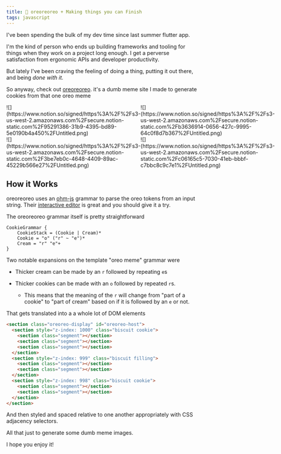```yaml
---
title: 🍪 oreoreoreo + Making things you can Finish
tags: javascript
---
```


I've been spending the bulk of my dev time since last summer flutter app.

I'm the kind of person who ends up building frameworks and tooling for things when they work on a project long enough. I get a perverse satisfaction from ergonomic APIs and developer productivity.

But lately I've been craving the feeling of doing a thing, putting it out there, and being _done with it._

So anyway, check out [oreoreoreo](http://huang-hobbs.co/oreoreoreo/). it's a dumb meme site I made to generate cookies from that one oreo meme

<section class="columnSplit" style="display:flex;">
<section style="flex: 0.5">
![](https://www.notion.so/signed/https%3A%2F%2Fs3-us-west-2.amazonaws.com%2Fsecure.notion-static.com%2F95291386-31b9-4395-bd89-5e0190b4a450%2FUntitled.png)
</section>
<section style="flex: 0.5">
![](https://www.notion.so/signed/https%3A%2F%2Fs3-us-west-2.amazonaws.com%2Fsecure.notion-static.com%2Fb3636914-0656-427c-9995-64c0f8d7b367%2FUntitled.png)

</section>
</section>

<section class="columnSplit" style="display:flex;">
<section style="flex: 0.5">
![](https://www.notion.so/signed/https%3A%2F%2Fs3-us-west-2.amazonaws.com%2Fsecure.notion-static.com%2F3be7eb0c-4648-4409-89ac-45229b566e27%2FUntitled.png)
</section>
<section style="flex: 0.5">
![](https://www.notion.so/signed/https%3A%2F%2Fs3-us-west-2.amazonaws.com%2Fsecure.notion-static.com%2Fc06165c5-7030-41eb-bbbf-c7bbc8c9c7e1%2FUntitled.png)
</section>
</section>

## How it Works

oreoreoreo uses an [ohm-js](https://github.com/harc/ohm) grammar to parse the oreo tokens from an input string. Their [interactive editor](https://ohmlang.github.io/editor/) is great and you should give it a try.

The oreoreoreo grammar itself is pretty straightforward

```Plain Text
CookieGrammar {
    CookieStack = (Cookie | Cream)*
    Cookie = "o" ("r" ~ "e")*
    Cream = "r" "e"+
}
```

Two notable expansions on the template "oreo meme" grammar were

- Thicker cream can be made by an `r` followed by repeating `e`s


- Thicker cookies can be made with an `o` followed by repeated `r`s.
  - This means that the meaning of the `r` will change from "part of a cookie" to "part of cream" based on if it is followed by an `e` or not.
  



That gets translated into a a whole lot of DOM elements

```HTML
<section class="oreoreo-display" id="oreoreo-host">
  <section style="z-index: 1000" class="biscuit cookie">
    <section class="segment"></section>
    <section class="segment"></section>
    <section class="segment"></section>
  </section>
  <section style="z-index: 999" class="biscuit filling">
    <section class="segment"></section>
    <section class="segment"></section>
  </section>
  <section style="z-index: 998" class="biscuit cookie">
    <section class="segment"></section>
    <section class="segment"></section>
  </section>
</section>
```

And then styled and spaced relative to one another appropriately with CSS adjacency selectors.



All that just to generate some dumb meme images.



I hope you enjoy it!

